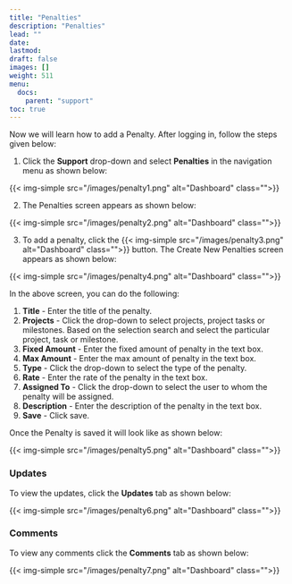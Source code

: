 ```yaml
---
title: "Penalties"
description: "Penalties"
lead: ""
date:
lastmod:
draft: false
images: []
weight: 511
menu:
  docs:
    parent: "support"
toc: true
---
```


Now we will learn how to add a Penalty. After logging in, follow the steps given below:

1.	Click the **Support** drop-down and select **Penalties** in the navigation menu as shown below:

 {{< img-simple src="/images/penalty1.png"  alt="Dashboard" class="">}}

2.	The Penalties screen appears as shown below:

 {{< img-simple src="/images/penalty2.png"  alt="Dashboard" class="">}}

3.	To add a penalty, click the  {{< img-simple src="/images/penalty3.png"  alt="Dashboard" class="">}} button. The Create New Penalties screen appears as shown below:

{{< img-simple src="/images/penalty4.png"  alt="Dashboard" class="">}}

In the above screen, you can do the following:
1. **Title** - Enter the title of the penalty.
2. **Projects** - Click the drop-down to select projects, project tasks or milestones. Based on the selection search and select the particular project, task or milestone.
3. **Fixed Amount** - Enter the fixed amount of penalty in the text box.
4. **Max Amount** - Enter the max amount of penalty in the text box.
5. **Type** - Click the drop-down to select the type of the penalty.
6. **Rate** - Enter the rate of the penalty in the text box.
7. **Assigned To** - Click the drop-down to select the user to whom the penalty will be assigned.
8. **Description** - Enter the description of the penalty in the text box.
9. **Save** - Click save.

Once the Penalty is saved it will look like as shown below:

{{< img-simple src="/images/penalty5.png"  alt="Dashboard" class="">}}

### Updates

To view the updates, click the **Updates** tab as shown below:

{{< img-simple src="/images/penalty6.png"  alt="Dashboard" class="">}}

### Comments

To view any comments click the **Comments** tab as shown below:

{{< img-simple src="/images/penalty7.png"  alt="Dashboard" class="">}}
